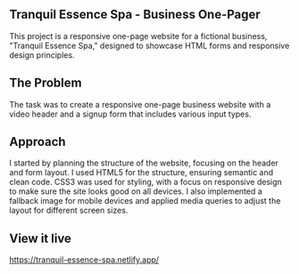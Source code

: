 ## Tranquil Essence Spa - Business One-Pager

This project is a responsive one-page website for a fictional business, "Tranquil Essence Spa," designed to showcase HTML forms and responsive design principles.

## The Problem

The task was to create a responsive one-page business website with a video header and a signup form that includes various input types.

## Approach

I started by planning the structure of the website, focusing on the header and form layout. I used HTML5 for the structure, ensuring semantic and clean code. CSS3 was used for styling, with a focus on responsive design to make sure the site looks good on all devices. I also implemented a fallback image for mobile devices and applied media queries to adjust the layout for different screen sizes.

## View it live

https://tranquil-essence-spa.netlify.app/
